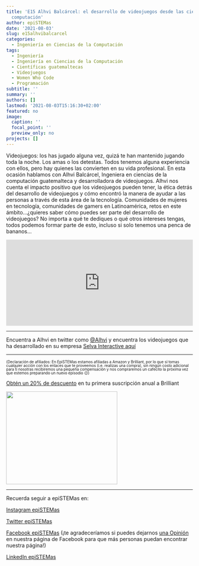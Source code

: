 ```yaml
---
title: 'E15 Alhvi Balcárcel: el desarrollo de videojuegos desde las ciencias de la
  computación'
author: epiSTEMas
date: '2021-08-03'
slug: e15alhvibalcarcel
categories:
  - Ingeniería en Ciencias de la Computación
tags:
  - Ingeniería
  - Ingeniería en Ciencias de la Computación
  - Científicas guatemaltecas
  - Videojuegos
  - Women Who Code
  - Programación
subtitle: ''
summary: ''
authors: []
lastmod: '2021-08-03T15:16:30+02:00'
featured: no
image:
  caption: ''
  focal_point: ''
  preview_only: no
projects: []
---
```


Videojuegos: los has jugado alguna vez, quizá te han mantenido jugando toda la noche. Los amas o los detestas. Todos tenemos alguna experiencia con ellos, pero hay quienes las convierten en su vida profesional. En esta ocasión hablamos con Alhvi Balcárcel, Ingeniera en ciencias de la computación guatemalteca y desarrolladora de videojuegos. Alhvi nos cuenta el impacto positivo que los videojuegos pueden tener, la ética detrás del desarrollo de videojuegos y cómo encontró la manera de ayudar a las personas a través de esta área de la tecnología. Comunidades de mujeres en tecnología, comunidades de gamers en Latinoamérica, retos en este ámbito...¿quieres saber cómo puedes ser parte del desarrollo de videojuegos? No importa a qué te dediques o qué otros intereses tengas, todos podemos formar parte de esto, incluso si solo tenemos una penca de bananos...

<iframe src="https://open.spotify.com/embed/episode/0jbkeEvgt995hGMVcjeRb3" width="100%" height="232" frameBorder="0" allowtransparency="true" allow="encrypted-media"></iframe>


- - - - -


Encuentra a Alhvi en twitter como [@Alhvi](https://twitter.com/alhvi?lang=en) y encuentra los videojuegos que ha desarrollado en su empresa [Selva Interactive aquí](https://selvainteractive.com/site/)


- - - - -

<font size = 1.5> <p style = "line-height:1"> 
(Declaración de afiliados: En EpiSTEMas estamos afiliadas a Amazon y Brilliant, por lo que si tomas cualquier acción con los enlaces que te proveemos (i.e. realizas una compra), sin ningún costo adicional para tí nosotras recibiremos una pequeña compensación y nos compraremos un cafecito la próxima vez que estemos preparando un nuevo episodio 😉) 
</font> </p>


[Obtén un 20% de descuento](https://brilliant.sjv.io/c/2994553/1003358/12858?subId1=EpiSTEMas&u=http%3A%2F%2Fbrilliant.org%2Fimpactnetwork%2F) en tu primera suscripción anual a Brilliant


<a href="https://brilliant.sjv.io/c/2994553/1003364/12858?subId1=epiSTEMas&u=http%3A%2F%2Fbrilliant.org%2Fimpactnetwork%2F%3Firclickid%3D%7Bclickid%7D%26utm_medium%3Daffiliates%26utm_campaign%3D%7Birpid%7D%26utm_source%3D%7Bmp_value1%7D%26utm_content%3D%7Btimestamp%7D_%7Biradtype%7D_%7Biradname%7D%26utm_term%3D%7Bmp_value2%7D" target="_top" id="1003364"><img src="//a.impactradius-go.com/display-ad/12858-1003364" border="0" alt="" width="300" height="250"/></a><img height="0" width="0" src="https://imp.pxf.io/i/2994553/1003364/12858?subId1=epiSTEMas" style="position:absolute;visibility:hidden;" border="1" />


- - - - -

Recuerda seguir a epiSTEMas en:

[Instagram epiSTEMas](https://www.instagram.com/epistemas/)  

[Twitter epiSTEMas](https://twitter.com/epiSTEMas_Pod)

[Facebook epiSTEMas](https://www.facebook.com/epiSTEMasPod) (¡te agradeceríamos si puedes dejarnos [una Opinión](https://www.facebook.com/epiSTEMasPod/reviews/) en nuestra página de Facebook para que más personas puedan encontrar nuestra página!)

[LinkedIn epiSTEMas](https://www.linkedin.com/company/epistemas-podcast/)

